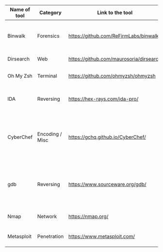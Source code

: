 | Name of tool | Category  | Link to the tool                        | Short Discription                                                               |
|--------------|-----------|-----------------------------------------|---------------------------------------------------------------------------------|
| Binwalk      | Forensics | https://github.com/ReFirmLabs/binwalk   | Tool for searching a given binary image for embedded files and executable code. |
| Dirsearch    | Web       | https://github.com/maurosoria/dirsearch | Tool for scanning a website path.                                               |
| Oh My Zsh    | Terminal  | https://github.com/ohmyzsh/ohmyzsh      | Framework for zsh terminal customization.                                       |
| IDA | Reversing | https://hex-rays.com/ida-pro/ | Tool for disassembling a binary file and also a versatile debugger |
| CyberChef | Encoding / Misc | https://gchq.github.io/CyberChef/ | Browser tool for quickly testing various encoding/encryption operations on a given input, such as base64, XOR, hexdumping, ... |
| gdb | Reversing | https://www.sourceware.org/gdb/ | Tool that lets you step through the assembly code as it runs, and examine the contents of registers and memory. |
|Nmap| Network | https://nmap.org/ | utility for network discovery and security auditing. |
| Metasploit | Penetration | https://www.metasploit.com/ | Very powerful penetration testing framework |

